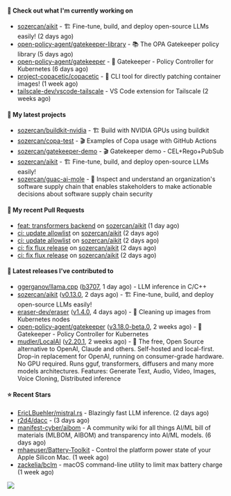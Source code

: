 #### 👷 Check out what I'm currently working on

- [sozercan/aikit](https://github.com/sozercan/aikit) - 🏗️ Fine-tune, build, and deploy open-source LLMs easily! (2 days ago)
- [open-policy-agent/gatekeeper-library](https://github.com/open-policy-agent/gatekeeper-library) - 📚 The OPA Gatekeeper policy library (5 days ago)
- [open-policy-agent/gatekeeper](https://github.com/open-policy-agent/gatekeeper) - 🐊 Gatekeeper - Policy Controller for Kubernetes (6 days ago)
- [project-copacetic/copacetic](https://github.com/project-copacetic/copacetic) - 🧵 CLI tool for directly patching container images! (1 week ago)
- [tailscale-dev/vscode-tailscale](https://github.com/tailscale-dev/vscode-tailscale) - VS Code extension for Tailscale (2 weeks ago)

#### 🌱 My latest projects

- [sozercan/buildkit-nvidia](https://github.com/sozercan/buildkit-nvidia) - 🏗️ Build with NVIDIA GPUs using buildkit
- [sozercan/copa-test](https://github.com/sozercan/copa-test) - 🎬 Examples of Copa usage with GitHub Actions
- [sozercan/gatekeeper-demo](https://github.com/sozercan/gatekeeper-demo) - 🎬 Gatekeeper demo - CEL&#43;Rego&#43;PubSub
- [sozercan/aikit](https://github.com/sozercan/aikit) - 🏗️ Fine-tune, build, and deploy open-source LLMs easily!
- [sozercan/guac-ai-mole](https://github.com/sozercan/guac-ai-mole) - 🥑 Inspect and understand an organization&#39;s software supply chain that enables stakeholders to make actionable decisions about software supply chain security

#### 🔨 My recent Pull Requests

- [feat: transformers backend](https://github.com/sozercan/aikit/pull/382) on [sozercan/aikit](https://github.com/sozercan/aikit) (1 day ago)
- [ci: update allowlist](https://github.com/sozercan/aikit/pull/381) on [sozercan/aikit](https://github.com/sozercan/aikit) (2 days ago)
- [ci: update allowlist](https://github.com/sozercan/aikit/pull/380) on [sozercan/aikit](https://github.com/sozercan/aikit) (2 days ago)
- [ci: fix flux release](https://github.com/sozercan/aikit/pull/379) on [sozercan/aikit](https://github.com/sozercan/aikit) (2 days ago)
- [ci: fix flux release](https://github.com/sozercan/aikit/pull/378) on [sozercan/aikit](https://github.com/sozercan/aikit) (2 days ago)

#### 🚀 Latest releases I've contributed to

- [ggerganov/llama.cpp](https://github.com/ggerganov/llama.cpp) ([b3707](https://github.com/ggerganov/llama.cpp/releases/tag/b3707), 1 day ago) - LLM inference in C/C&#43;&#43;
- [sozercan/aikit](https://github.com/sozercan/aikit) ([v0.13.0](https://github.com/sozercan/aikit/releases/tag/v0.13.0), 2 days ago) - 🏗️ Fine-tune, build, and deploy open-source LLMs easily!
- [eraser-dev/eraser](https://github.com/eraser-dev/eraser) ([v1.4.0](https://github.com/eraser-dev/eraser/releases/tag/v1.4.0), 4 days ago) - 🧹 Cleaning up images from Kubernetes nodes
- [open-policy-agent/gatekeeper](https://github.com/open-policy-agent/gatekeeper) ([v3.18.0-beta.0](https://github.com/open-policy-agent/gatekeeper/releases/tag/v3.18.0-beta.0), 2 weeks ago) - 🐊 Gatekeeper - Policy Controller for Kubernetes
- [mudler/LocalAI](https://github.com/mudler/LocalAI) ([v2.20.1](https://github.com/mudler/LocalAI/releases/tag/v2.20.1), 2 weeks ago) - :robot: The free, Open Source alternative to OpenAI, Claude and others. Self-hosted and local-first. Drop-in replacement for OpenAI,  running on consumer-grade hardware. No GPU required. Runs gguf, transformers, diffusers and many more models architectures. Features: Generate Text, Audio, Video, Images, Voice Cloning, Distributed inference

#### ⭐ Recent Stars

- [EricLBuehler/mistral.rs](https://github.com/EricLBuehler/mistral.rs) - Blazingly fast LLM inference. (2 days ago)
- [r2d4/dacc](https://github.com/r2d4/dacc) -  (3 days ago)
- [manifest-cyber/aibom](https://github.com/manifest-cyber/aibom) - A community wiki for all things AI/ML bill of materials (MLBOM, AIBOM) and transparency into AI/ML models.  (6 days ago)
- [mhaeuser/Battery-Toolkit](https://github.com/mhaeuser/Battery-Toolkit) - Control the platform power state of your Apple Silicon Mac. (1 week ago)
- [zackelia/bclm](https://github.com/zackelia/bclm) - macOS command-line utility to limit max battery charge (1 week ago)

![](https://github-readme-stats.vercel.app/api?username=sozercan&theme=vision-friendly-dark&hide_border=false&include_all_commits=true&count_private=true)
